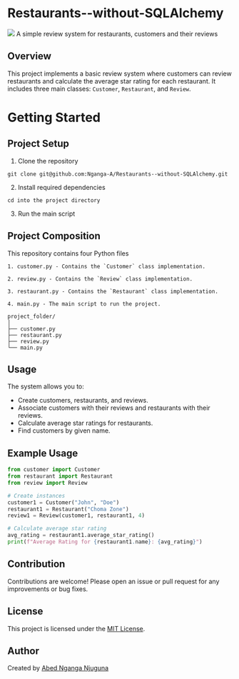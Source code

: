 # Restaurants--without-SQLAlchemy 
![](https://img.shields.io/badge/Python-FFD43B?style=for-the-badge&logo=python&logoColor=blue)
A simple review system for restaurants, customers and their reviews

## Overview

This project implements a basic review system where customers can review restaurants and calculate the average star rating for each restaurant. It includes three main classes: `Customer`, `Restaurant`, and `Review`.


# Getting Started

## Project Setup

1. Clone the repository
```
git clone git@github.com:Nganga-A/Restaurants--without-SQLAlchemy.git
```

2. Install required dependencies
```
cd into the project directory
```

3. Run the main script 


## Project Composition

This repository contains four Python files

    1. customer.py - Contains the `Customer` class implementation.

    2. review.py - Contains the `Review` class implementation.

    3. restaurant.py - Contains the `Restaurant` class implementation.

    4. main.py - The main script to run the project.

    project_folder/
    │
    ├── customer.py
    ├── restaurant.py
    ├── review.py
    └── main.py


## Usage

The system allows you to:

- Create customers, restaurants, and reviews.
- Associate customers with their reviews and restaurants with their reviews.
- Calculate average star ratings for restaurants.
- Find customers by given name.

## Example Usage

```python
from customer import Customer
from restaurant import Restaurant
from review import Review

# Create instances
customer1 = Customer("John", "Doe")
restaurant1 = Restaurant("Choma Zone")
review1 = Review(customer1, restaurant1, 4)

# Calculate average star rating
avg_rating = restaurant1.average_star_rating()
print(f"Average Rating for {restaurant1.name}: {avg_rating}")
```

## Contribution

Contributions are welcome! Please open an issue or pull request for any improvements or bug fixes.


## License

This project is licensed under the [MIT License](LICENSE).

## Author

Created by [Abed Nganga Njuguna ](https://github.com/Nganga-A)